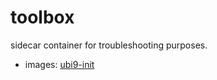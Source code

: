 # toolbox 

sidecar container for troubleshooting purposes.

 - images: [ubi9-init](https://catalog.redhat.com/software/containers/ubi9-init/6183297540a2d8e95c82e8bd)
